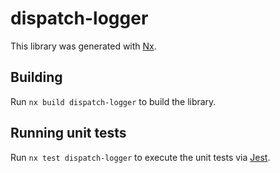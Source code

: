 # dispatch-logger

This library was generated with [Nx](https://nx.dev).

## Building

Run `nx build dispatch-logger` to build the library.

## Running unit tests

Run `nx test dispatch-logger` to execute the unit tests via [Jest](https://jestjs.io).

